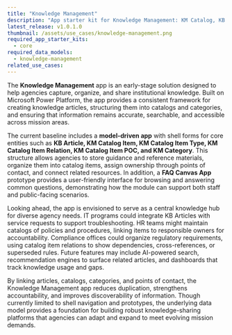 ```yaml
---
title: "Knowledge Management"
description: "App starter kit for Knowledge Management: KM Catalog, KB Articles, FAQ, and Bots."
latest_release: v1.0.1.0
thumbnail: /assets/use_cases/knowledge-management.png
required_app_starter_kits:
  - core
required_data_models:
  - knowledge-management
related_use_cases:
---
```


The **Knowledge Management** app is an early-stage solution designed to help agencies capture, organize, and share institutional knowledge. Built on Microsoft Power Platform, the app provides a consistent framework for creating knowledge articles, structuring them into catalogs and categories, and ensuring that information remains accurate, searchable, and accessible across mission areas.

The current baseline includes a **model-driven app** with shell forms for core entities such as **KB Article, KM Catalog Item, KM Catalog Item Type, KM Catalog Item Relation, KM Catalog Item POC, and KM Category**. This structure allows agencies to store guidance and reference materials, organize them into catalog items, assign ownership through points of contact, and connect related resources. In addition, a **FAQ Canvas App** prototype provides a user-friendly interface for browsing and answering common questions, demonstrating how the module can support both staff and public-facing scenarios.

Looking ahead, the app is envisioned to serve as a central knowledge hub for diverse agency needs. IT programs could integrate KB Articles with service requests to support troubleshooting. HR teams might maintain catalogs of policies and procedures, linking items to responsible owners for accountability. Compliance offices could organize regulatory requirements, using catalog item relations to show dependencies, cross-references, or superseded rules. Future features may include AI-powered search, recommendation engines to surface related articles, and dashboards that track knowledge usage and gaps.

By linking articles, catalogs, categories, and points of contact, the Knowledge Management app reduces duplication, strengthens accountability, and improves discoverability of information. Though currently limited to shell navigation and prototypes, the underlying data model provides a foundation for building robust knowledge-sharing platforms that agencies can adapt and expand to meet evolving mission demands.


